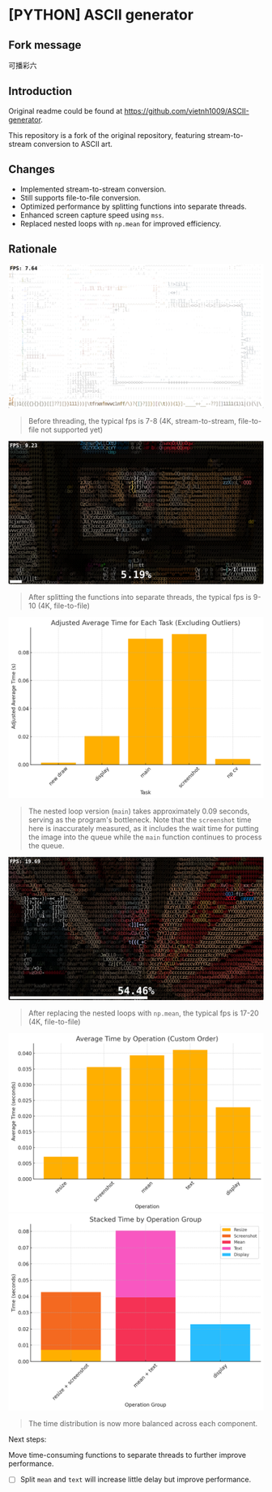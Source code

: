 # [PYTHON] ASCII generator

## Fork message

可播彩六

## Introduction

Original readme could be found at <https://github.com/vietnh1009/ASCII-generator>.

This repository is a fork of the original repository, featuring stream-to-stream conversion to ASCII art.

## Changes

- Implemented stream-to-stream conversion.
- Still supports file-to-file conversion.
- Optimized performance by splitting functions into separate threads.  
- Enhanced screen capture speed using `mss`.  
- Replaced nested loops with `np.mean` for improved efficiency.

## Rationale

![single-thread-fps](./demo/single-thread-fps.png)
> Before threading, the typical fps is 7-8
> (4K, stream-to-stream, file-to-file not supported yet)

![multi-thread-fps](./demo/multi-thread-fps.png)
> After splitting the functions into separate threads, the typical fps is 9-10
> (4K, file-to-file)

![before-np](./demo/before-np.png)
> The nested loop version (`main`) takes approximately 0.09 seconds, serving as the program's bottleneck.
> Note that the `screenshot` time here is inaccurately measured, as it includes the wait time for putting the image into the queue while the `main` function continues to process the queue.

![multi-thread-fps](./demo/multi-thread-fps-np.png)
> After replacing the nested loops with `np.mean`, the typical fps is 17-20
> (4K, file-to-file)

![after-np-split](./demo/after-np-split.png)
![after-np-stacked](./demo/after-np-stacked.png)
> The time distribution is now more balanced across each component.

Next steps:

Move time-consuming functions to separate threads to further improve performance.

- [ ] Split `mean` and `text` will increase little delay but improve performance.
